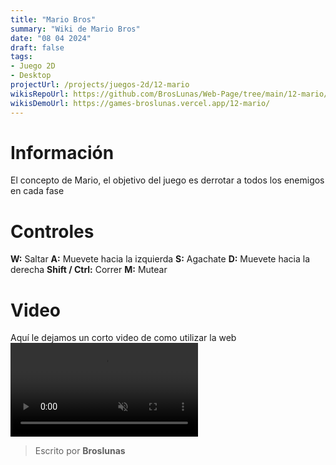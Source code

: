```yaml
---
title: "Mario Bros"
summary: "Wiki de Mario Bros"
date: "08 04 2024"
draft: false
tags:
- Juego 2D
- Desktop
projectUrl: /projects/juegos-2d/12-mario
wikisRepoUrl: https://github.com/BrosLunas/Web-Page/tree/main/12-mario/
wikisDemoUrl: https://games-broslunas.vercel.app/12-mario/
---
```

# Información
El concepto de Mario, el objetivo del juego es derrotar a todos los enemigos en cada fase

# Controles
<b>W:</b> Saltar
<b>A:</b> Muevete hacia la izquierda
<b>S:</b> Agachate
<b>D:</b> Muevete hacia la derecha
<b>Shift / Ctrl:</b> Correr
<b>M:</b> Mutear

# Video
Aquí le dejamos un corto video de como utilizar la web
<video class="container video" style="" controls muted>
    <source src="/assets/video/gameplay/mario.mp4" type="video/mp4">
</video>

> Escrito por **Broslunas**
